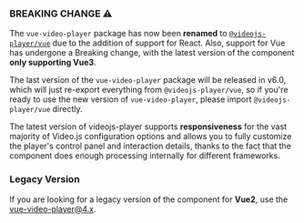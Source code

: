 ### BREAKING CHANGE ⚠️

The `vue-video-player` package has now been **renamed** to [`@videojs-player/vue`](https://www.npmjs.com/package/@videojs-player/vue) due to the addition of support for React. Also, support for Vue has undergone a Breaking change, with the latest version of the component **only supporting Vue3**.

The last version of the `vue-video-player` package will be released in v6.0, which will just re-export everything from `@videojs-player/vue`, so if you're ready to use the new version of `vue-video-player`, please import `@videojs-player/vue` directly.

The latest version of videojs-player supports **responsiveness** for the vast majority of Video.js configuration options and allows you to fully customize the player's control panel and interaction details, thanks to the fact that the component does enough processing internally for different frameworks.

### Legacy Version

If you are looking for a legacy version of the component for **Vue2**, use the [vue-video-player@4.x](https://github.com/surmon-china/videojs-player/tree/vue-video-player).
